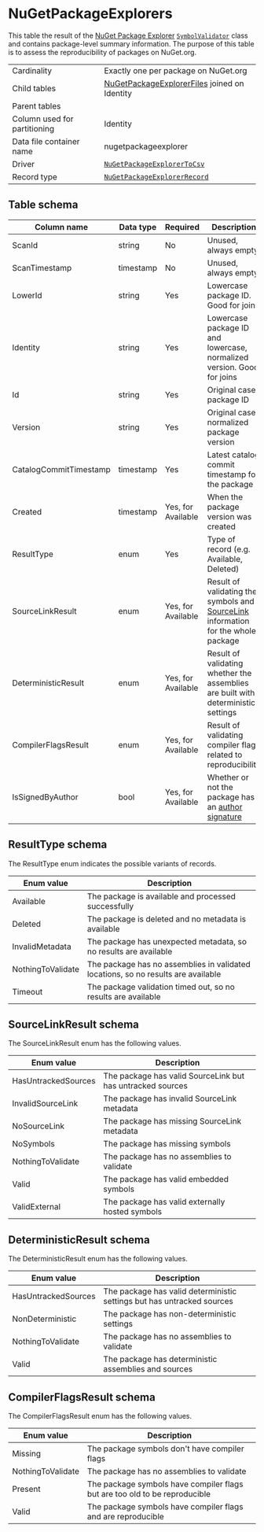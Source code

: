# NuGetPackageExplorers

This table the result of the [NuGet Package Explorer](https://github.com/NuGetPackageExplorer/NuGetPackageExplorer)
[`SymbolValidator`](https://github.com/NuGetPackageExplorer/NuGetPackageExplorer/blob/main/Core/SymbolValidation/SymbolValidator.cs) class
and contains package-level summary information. The purpose of this table is to assess the reproducibility of packages on NuGet.org.

|                              |                                                                                                                        |
| ---------------------------- | ---------------------------------------------------------------------------------------------------------------------- |
| Cardinality                  | Exactly one per package on NuGet.org                                                                                   |
| Child tables                 | [NuGetPackageExplorerFiles](NuGetPackageExplorerFiles.md) joined on Identity                                           |
| Parent tables                |                                                                                                                        |
| Column used for partitioning | Identity                                                                                                               |
| Data file container name     | nugetpackageexplorer                                                                                                   |
| Driver                       | [`NuGetPackageExplorerToCsv`](../drivers/NuGetPackageExplorerToCsv.md)                                                 |
| Record type                  | [`NuGetPackageExplorerRecord`](../../src/Worker.Logic/Drivers/NuGetPackageExplorerToCsv/NuGetPackageExplorerRecord.cs) |

## Table schema

| Column name            | Data type | Required           | Description                                                                                                                      |
| ---------------------- | --------- | ------------------ | -------------------------------------------------------------------------------------------------------------------------------- |
| ScanId                 | string    | No                 | Unused, always empty                                                                                                             |
| ScanTimestamp          | timestamp | No                 | Unused, always empty                                                                                                             |
| LowerId                | string    | Yes                | Lowercase package ID. Good for joins                                                                                             |
| Identity               | string    | Yes                | Lowercase package ID and lowercase, normalized version. Good for joins                                                           |
| Id                     | string    | Yes                | Original case package ID                                                                                                         |
| Version                | string    | Yes                | Original case, normalized package version                                                                                        |
| CatalogCommitTimestamp | timestamp | Yes                | Latest catalog commit timestamp for the package                                                                                  |
| Created                | timestamp | Yes, for Available | When the package version was created                                                                                             |
| ResultType             | enum      | Yes                | Type of record (e.g. Available, Deleted)                                                                                         |
| SourceLinkResult       | enum      | Yes, for Available | Result of validating the symbols and [SourceLink](https://github.com/dotnet/sourcelink) information for the whole package        |
| DeterministicResult    | enum      | Yes, for Available | Result of validating whether the assemblies are built with deterministic settings                                                |
| CompilerFlagsResult    | enum      | Yes, for Available | Result of validating compiler flags related to reproducibility                                                                   |
| IsSignedByAuthor       | bool      | Yes, for Available | Whether or not the package has an [author signature](https://docs.microsoft.com/en-us/nuget/reference/signed-packages-reference) |

## ResultType schema

The ResultType enum indicates the possible variants of records.

| Enum value        | Description                                                                       |
| ----------------- | --------------------------------------------------------------------------------- |
| Available         | The package is available and processed successfully                               |
| Deleted           | The package is deleted and no metadata is available                               |
| InvalidMetadata   | The package has unexpected metadata, so no results are available                  |
| NothingToValidate | The package has no assemblies in validated locations, so no results are available |
| Timeout           | The package validation timed out, so no results are available                     |

## SourceLinkResult schema

The SourceLinkResult enum has the following values.

| Enum value          | Description                                                |
| ------------------- | ---------------------------------------------------------- |
| HasUntrackedSources | The package has valid SourceLink but has untracked sources |
| InvalidSourceLink   | The package has invalid SourceLink metadata                |
| NoSourceLink        | The package has missing SourceLink metadata                |
| NoSymbols           | The package has missing symbols                            |
| NothingToValidate   | The package has no assemblies to validate                  |
| Valid               | The package has valid embedded symbols                     |
| ValidExternal       | The package has valid externally hosted symbols            |

## DeterministicResult schema

The DeterministicResult enum has the following values.

| Enum value          | Description                                                            |
| ------------------- | ---------------------------------------------------------------------- |
| HasUntrackedSources | The package has valid deterministic settings but has untracked sources |
| NonDeterministic    | The package has non-deterministic settings                             |
| NothingToValidate   | The package has no assemblies to validate                              |
| Valid               | The package has deterministic assemblies and sources                   |

## CompilerFlagsResult schema

The CompilerFlagsResult enum has the following values.

| Enum value        | Description                                                                |
| ----------------- | -------------------------------------------------------------------------- |
| Missing           | The package symbols don't have compiler flags                              |
| NothingToValidate | The package has no assemblies to validate                                  |
| Present           | The package symbols have compiler flags but are too old to be reproducible |
| Valid             | The package symbols have compiler flags and are reproducible               |
